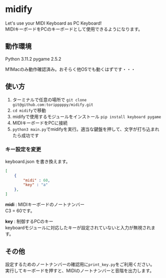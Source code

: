 # midify
Let's use your MIDI Keyboard as PC Keyboard!<br>
MIDIキーボードをPCのキーボードとして使用できるようになります。

## 動作環境
Python 3.11.2
pygame 2.5.2

M1Macのみ動作確認済み。おそらく他OSでも動くはずです・・・

## 使い方
1. ターミナルで任意の場所で `git clone git@github.com:toripppppy/midify.git`
2. `cd midify`で移動
3. midifyで使用するモジュールをインストール `pip install keyboard pygame`
4. MIDIキーボードをPCに接続
5. `python3 main.py`でmidifyを実行。適当な鍵盤を押して、文字が打ち込まれたら成功です

### キー設定を変更
keyboard.json を書き換えます。
```json:keybind.json
[
    {
        "midi" : 60,
        "key" : "a"
    },
]
```
**midi** : MIDIキーボードのノートナンバー  
C3 = 60です。  

**key** : 制御するPCのキー  
keyboardモジュールに対応したキーが設定されていないと入力が無視されます。

## その他
設定するためのノートナンバーの確認用に`print_key.py`をご利用ください。<br>
実行してキーボードを押すと、MIDIのノートナンバーと音階を出力します。
